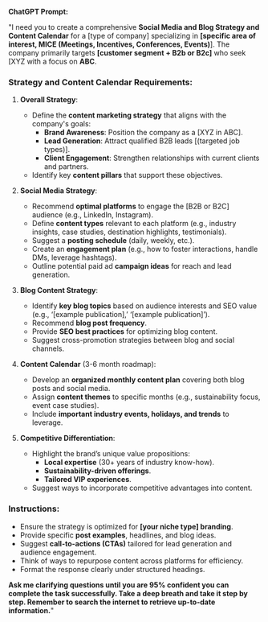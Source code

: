 **ChatGPT Prompt:**

"I need you to create a comprehensive **Social Media and Blog Strategy and Content Calendar** for a [type of company] specializing in **[specific area of interest, MICE (Meetings, Incentives, Conferences, Events)**]. The company primarily targets **[customer segment + B2b or B2c]** who seek [XYZ with a focus on **ABC**. 

### **Strategy and Content Calendar Requirements**:
1. **Overall Strategy**:
   - Define the **content marketing strategy** that aligns with the company's goals: 
     - **Brand Awareness**: Position the company as a [XYZ in ABC].
     - **Lead Generation**: Attract qualified B2B leads [(targeted job types)].
     - **Client Engagement**: Strengthen relationships with current clients and partners.
   - Identify key **content pillars** that support these objectives.
  
2. **Social Media Strategy**:
   - Recommend **optimal platforms** to engage the [B2B or B2C] audience (e.g., LinkedIn, Instagram).
   - Define **content types** relevant to each platform (e.g., industry insights, case studies, destination highlights, testimonials).
   - Suggest a **posting schedule** (daily, weekly, etc.).
   - Create an **engagement plan** (e.g., how to foster interactions, handle DMs, leverage hashtags).
   - Outline potential paid ad **campaign ideas** for reach and lead generation.
  
3. **Blog Content Strategy**:
   - Identify **key blog topics** based on audience interests and SEO value (e.g., ‘[example publication],’ ‘[example publication]’).
   - Recommend **blog post frequency**.
   - Provide **SEO best practices** for optimizing blog content.
   - Suggest cross-promotion strategies between blog and social channels.

4. **Content Calendar** (3-6 month roadmap):
   - Develop an **organized monthly content plan** covering both blog posts and social media.
   - Assign **content themes** to specific months (e.g., sustainability focus, event case studies).
   - Include **important industry events, holidays, and trends** to leverage.

5. **Competitive Differentiation**:
   - Highlight the brand’s unique value propositions:
     - **Local expertise** (30+ years of industry know-how).
     - **Sustainability-driven offerings**.
     - **Tailored VIP experiences**.
   - Suggest ways to incorporate competitive advantages into content.

### **Instructions**:
- Ensure the strategy is optimized for **[your niche type] branding**.
- Provide specific **post examples**, headlines, and blog ideas.
- Suggest **call-to-actions (CTAs)** tailored for lead generation and audience engagement.
- Think of ways to repurpose content across platforms for efficiency.
- Format the response clearly under structured headings.

**Ask me clarifying questions until you are 95% confident you can complete the task successfully. Take a deep breath and take it step by step. Remember to search the internet to retrieve up-to-date information.**"
